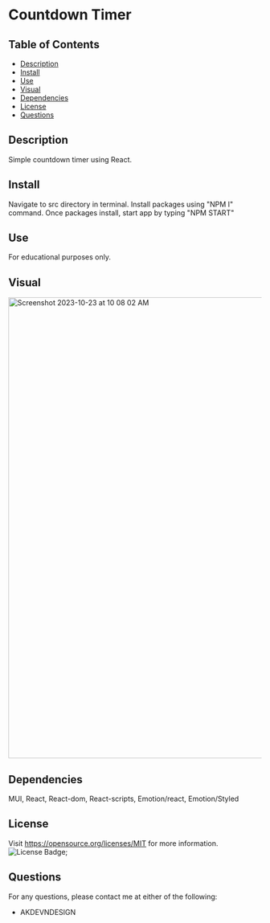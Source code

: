 # Countdown Timer
## Table of Contents
- [Description](#description)
- [Install](#install)
- [Use](#use)
- [Visual](#visual)
- [Dependencies](#dependencies)
- [License](#license)
- [Questions](#questions)

## Description
Simple countdown timer using React.
## Install
Navigate to src directory in terminal. Install packages using "NPM I" command. Once packages install, start app by typing "NPM START"
## Use
For educational purposes only.
## Visual
<img width="918" alt="Screenshot 2023-10-23 at 10 08 02 AM" src="https://github.com/akdevndesign/simple-countdown/assets/115499632/aa588398-8e70-47d2-b9e9-34bb869d8778">

## Dependencies
MUI, React, React-dom, React-scripts, Emotion/react, Emotion/Styled
## License
Visit https://opensource.org/licenses/MIT for more information.
![License Badge](https://img.shields.io/badge/license-MIT-orange);
## Questions
For any questions, please contact me at either of the following:
* AKDEVNDESIGN
